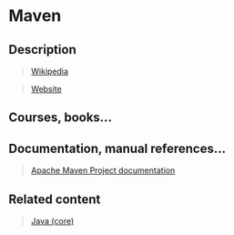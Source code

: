 # Maven

## Description

> [Wikipedia](https://en.wikipedia.org/wiki/Apache_Maven)

> [Website](https://maven.apache.org/)

## Courses, books...

><!-- Todo: fill it out when discover which courses-->

## Documentation, manual references...

> [Apache Maven Project documentation](https://maven.apache.org/guides/index.html)

## Related content

> [Java (core)](java(core).md)
